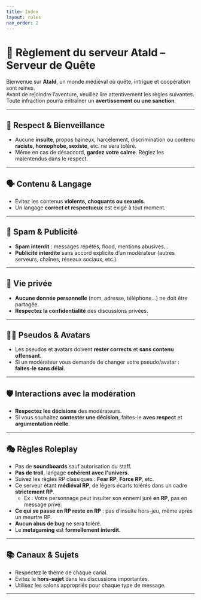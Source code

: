 ```yaml
---
title: Index
layout: rules
nav_order: 2
---
```

# 📜 Règlement du serveur **Atald – Serveur de Quête**

Bienvenue sur **Atald**, un monde médiéval où quête, intrigue et coopération sont reines.  
Avant de rejoindre l’aventure, veuillez lire attentivement les règles suivantes. Toute infraction pourra entraîner un **avertissement ou une sanction**.

---

## 🤝 Respect & Bienveillance

- Aucune **insulte**, propos haineux, harcèlement, discrimination ou contenu **raciste, homophobe, sexiste**, etc. ne sera toléré.
- Même en cas de désaccord, **gardez votre calme**. Réglez les malentendus dans le respect.

---

## 🗣️ Contenu & Langage

- Évitez les contenus **violents, choquants ou sexuels**.
- Un langage **correct et respectueux** est exigé à tout moment.

---

## 📣 Spam & Publicité

- **Spam interdit** : messages répétés, flood, mentions abusives…
- **Publicité interdite** sans accord explicite d’un modérateur (autres serveurs, chaînes, réseaux sociaux, etc.).

---

## 🔐 Vie privée

- **Aucune donnée personnelle** (nom, adresse, téléphone...) ne doit être partagée.
- **Respectez la confidentialité** des discussions privées.

---

## 🧑‍🎨 Pseudos & Avatars

- Les pseudos et avatars doivent **rester corrects** et **sans contenu offensant**.
- Si un modérateur vous demande de changer votre pseudo/avatar : **faites-le sans délai**.

---

## 🛡️ Interactions avec la modération

- **Respectez les décisions** des modérateurs.
- Si vous souhaitez **contester une décision**, faites-le **avec respect** et **argumentation réelle**.

---

## 🎭 Règles Roleplay

- Pas de **soundboards** sauf autorisation du staff.
- **Pas de troll**, langage **cohérent avec l'univers**.
- Suivez les règles RP classiques : **Fear RP**, **Force RP**, etc.
- Ce serveur étant **médiéval RP**, de légers écarts tolérés dans un cadre **strictement RP**.
  - Ex : Votre personnage peut insulter son ennemi juré **en RP**, pas en message privé.
- **Ce qui se passe en RP reste en RP** : pas d’insulte hors-jeu, même après un meurtre RP.
- **Aucun abus de bug** ne sera toléré.
- Le **metagaming** est **formellement interdit**.

---

## 📚 Canaux & Sujets

- Respectez le thème de chaque canal.
- Évitez le **hors-sujet** dans les discussions importantes.
- Utilisez les salons appropriés pour chaque type de message.

---
